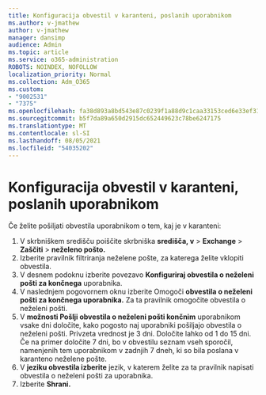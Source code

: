 ```yaml
---
title: Konfiguracija obvestil v karanteni, poslanih uporabnikom
ms.author: v-jmathew
author: v-jmathew
manager: dansimp
audience: Admin
ms.topic: article
ms.service: o365-administration
ROBOTS: NOINDEX, NOFOLLOW
localization_priority: Normal
ms.collection: Adm_O365
ms.custom:
- "9002531"
- "7375"
ms.openlocfilehash: fa38d893a8bd543e87c0239f1a88d9c1caa33153ced6e33ef31c309be8989e95
ms.sourcegitcommit: b5f7da89a650d2915dc652449623c78be6247175
ms.translationtype: MT
ms.contentlocale: sl-SI
ms.lasthandoff: 08/05/2021
ms.locfileid: "54035202"
---
```

# <a name="configure-quarantine-notifications-sent-to-users"></a>Konfiguracija obvestil v karanteni, poslanih uporabnikom

Če želite pošiljati obvestila uporabnikom o tem, kaj je v karanteni:

1. V skrbniškem središču poiščite skrbniška **središča, v**  >  **Exchange**  >  **Zaščiti**  >  **neželeno pošto.**
2. Izberite pravilnik filtriranja neželene pošte, za katerega želite vklopiti obvestila.
3. V desnem podoknu izberite povezavo **Konfiguriraj obvestila o neželeni pošti za končnega** uporabnika.
4. V naslednjem pogovornem oknu izberite Omogoči **obvestila o neželeni pošti za končnega uporabnika.** Za ta pravilnik omogočite obvestila o neželeni pošti.
5. V **možnosti Pošlji obvestila o neželeni pošti končnim** uporabnikom vsake dni določite, kako pogosto naj uporabniki pošiljajo obvestila o neželeni pošti. Privzeta vrednost je 3 dni. Določite lahko od 1 do 15 dni. Če na primer določite 7 dni, bo v obvestilu seznam vseh sporočil, namenjenih tem uporabnikom v zadnjih 7 dneh, ki so bila poslana v karanteno neželene pošte.
6. V **jeziku obvestila izberite** jezik, v katerem želite za ta pravilnik napisati obvestila o neželeni pošti za uporabnika.
7. Izberite **Shrani.**
